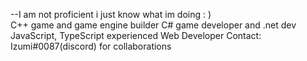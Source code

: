 --I am not proficient i just know what im doing : )  
C++ game and game engine builder
C# game developer and .net dev
JavaScript, TypeScript experienced Web Developer
Contact: Izumi#0087(discord) for collaborations

<!---
sassinzz13/sassinzz13 is a ✨ special ✨ repository because its `README.md` (this file) appears on your GitHub profile.
You can click the Preview link to take a look at your changes.
--->
